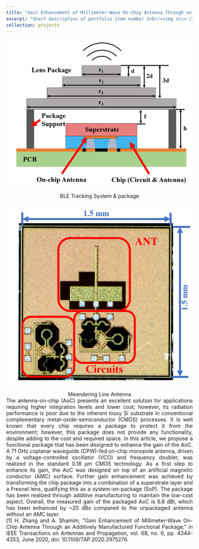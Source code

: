 ```yaml
---
title: "Gain Enhancement of Millimeter-Wave On-Chip Antenna Through an Additively Manufactured Functional Package"
excerpt: "Short description of portfolio item number 1<br/><img src='/images/project1-OCA2.PNG'>"
collection: projects
---
```


![images](/images/project1-OCA1.PNG)
<div style="text-align: center"> BLE Tracking System & package </div>

![images](/images/project1-OCA2.PNG)
<div style="text-align: center"> Meandering Line Antenna </div>


<div style="text-align: justify"> 
The antenna-on-chip (AoC) presents an excellent solution for applications requiring higher integration levels and lower cost; however, its radiation performance is poor due to the inherent lossy Si substrate in conventional complementary metal-oxide-semiconductor (CMOS) processes. It is well known that every chip requires a package to protect it from the environment; however, this package does not provide any functionality, despite adding to the cost and required space. In this article, we propose a functional package that has been designed to enhance the gain of the AoC. A 71 GHz coplanar waveguide (CPW)-fed on-chip monopole antenna, driven by a voltage-controlled oscillator (VCO) and frequency doubler, was realized in the standard 0.18 μm CMOS technology. As a first step to enhance its gain, the AoC was designed on top of an artificial magnetic conductor (AMC) surface. Further gain enhancement was achieved by transforming the chip package into a combination of a superstrate layer and a Fresnel lens, qualifying this as a system-on-package (SoP). The package has been realized through additive manufacturing to maintain the low-cost aspect. Overall, the measured gain of the packaged AoC is 6.8 dBi, which has been enhanced by ~20 dBs compared to the unpackaged antenna without an AMC layer.
</div>


<div style="text-align: justify"> 
[1] H. Zhang and A. Shamim, "Gain Enhancement of Millimeter-Wave On-Chip Antenna Through an Additively Manufactured Functional Package," in IEEE Transactions on Antennas and Propagation, vol. 68, no. 6, pp. 4344-4353, June 2020, doi: 10.1109/TAP.2020.2975276.
</div>
